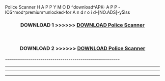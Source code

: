  Police Scanner  H A P P Y M O D ^download^APK- A P P -IOS^mod^premium^unlocked-for A n d r o i d-[NO.ADS]-y5lss



<div align="center">

<h3>DOWNLOAD 1 >>>>>> <a href="https://en-mod.web.app/?en= Police Scanner ">DOWNLOAD Police Scanner  </a></h3><br>

<h3>DOWNLOAD 2 >>>>>> <a href="https://en-mod.web.app/?en= Police Scanner ">DOWNLOAD Police Scanner  </a></h3>

</div>
----------------------------------------------------------

----------------------------------------------------------

----------------------------------------------------------

----------------------------------------------------------




